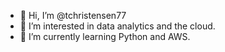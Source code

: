 - 👋 Hi, I’m @tchristensen77
- 👀 I’m interested in data analytics and the cloud. 
- 🌱 I’m currently learning Python and AWS.



<!---
tchristensen77/tchristensen77 is a ✨ special ✨ repository because its `README.md` (this file) appears on your GitHub profile.
You can click the Preview link to take a look at your changes.
--->
